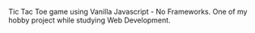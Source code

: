 Tic Tac Toe game using Vanilla Javascript - No Frameworks.
One of my hobby project while studying Web Development.
